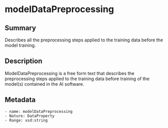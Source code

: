 <!-- Automatically generated by spec-parser v2.0.0 on 2023-12-25T20:28:21.783513+00:00 -->
<!-- SPDX-License-Identifier: Community-Spec-1.0 -->

# modelDataPreprocessing

## Summary

Describes all the preprocessing steps applied to the training data before the model training.


## Description

ModelDataPreprocessing is a free form text that describes the preprocessing steps
applied to the training data before training of the model(s) contained in the AI software.


## Metadata

    - name: modelDataPreprocessing
    - Nature: DataProperty
    - Range: xsd:string





